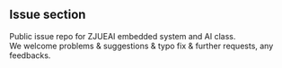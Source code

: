 ## Issue section
Public issue repo for ZJUEAI embedded system and AI class.  
We welcome problems & suggestions & typo fix & further requests, any feedbacks.
